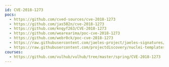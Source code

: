 ```yaml
---
id: CVE-2018-1273
pocs:
  - https://github.com/cved-sources/cve-2018-1273
  - https://github.com/jas502n/cve-2018-1273
  - https://github.com/knqyf263/CVE-2018-1273
  - https://github.com/wearearima/poc-cve-2018-1273
  - https://github.com/webr0ck/poc-cve-2018-1273
  - https://raw.githubusercontent.com/jaeles-project/jaeles-signatures/master/cves/spring-data-commons-rce-cve-2018-1273.yaml
  - https://raw.githubusercontent.com/projectdiscovery/nuclei-templates/master/cves/2018/CVE-2018-1273.yaml
courses:
  - https://github.com/vulhub/vulhub/tree/master/spring/CVE-2018-1273
---
```

